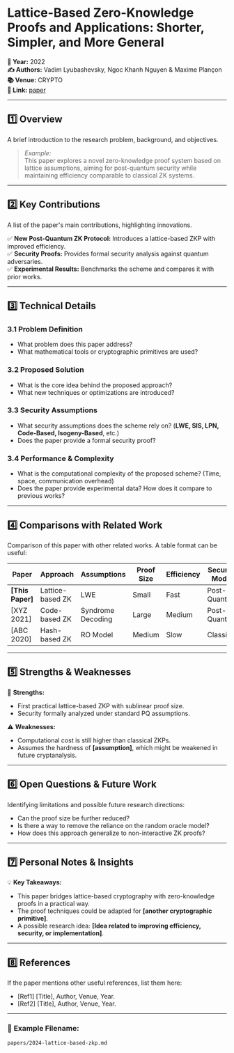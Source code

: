# **Lattice-Based Zero-Knowledge Proofs and Applications: Shorter, Simpler, and More General**
**📅 Year:** 2022  
**✍️ Authors:** Vadim Lyubashevsky, Ngoc Khanh Nguyen & Maxime Plançon   
**📚 Venue:** CRYPTO  
**🔗 Link:** [paper](https://eprint.iacr.org/2022/284.pdf)  

---

## **1️⃣ Overview**  
A brief introduction to the research problem, background, and objectives.  

> *Example:*  
> This paper explores a novel zero-knowledge proof system based on lattice assumptions, aiming for post-quantum security while maintaining efficiency comparable to classical ZK systems.  

---

## **2️⃣ Key Contributions**  
A list of the paper's main contributions, highlighting innovations.  

✅ **New Post-Quantum ZK Protocol:** Introduces a lattice-based ZKP with improved efficiency.  
✅ **Security Proofs:** Provides formal security analysis against quantum adversaries.  
✅ **Experimental Results:** Benchmarks the scheme and compares it with prior works.  

---

## **3️⃣ Technical Details**  
### **3.1 Problem Definition**  
- What problem does this paper address?  
- What mathematical tools or cryptographic primitives are used?  

### **3.2 Proposed Solution**  
- What is the core idea behind the proposed approach?  
- What new techniques or optimizations are introduced?  

### **3.3 Security Assumptions**  
- What security assumptions does the scheme rely on? (**LWE, SIS, LPN, Code-Based, Isogeny-Based**, etc.)  
- Does the paper provide a formal security proof?  

### **3.4 Performance & Complexity**  
- What is the computational complexity of the proposed scheme? (Time, space, communication overhead)  
- Does the paper provide experimental data? How does it compare to previous works?  

---

## **4️⃣ Comparisons with Related Work**  
Comparison of this paper with other related works. A table format can be useful:  

| Paper | Approach | Assumptions | Proof Size | Efficiency | Security Model |
|-------|----------|------------|------------|------------|---------------|
| **[This Paper]** | Lattice-based ZK | LWE | Small | Fast | Post-Quantum |
| [XYZ 2021] | Code-based ZK | Syndrome Decoding | Large | Medium | Post-Quantum |
| [ABC 2020] | Hash-based ZK | RO Model | Medium | Slow | Classical |

---

## **5️⃣ Strengths & Weaknesses**  
📌 **Strengths:**  
- First practical lattice-based ZKP with sublinear proof size.  
- Security formally analyzed under standard PQ assumptions.  

⚠️ **Weaknesses:**  
- Computational cost is still higher than classical ZKPs.  
- Assumes the hardness of **[assumption]**, which might be weakened in future cryptanalysis.  

---

## **6️⃣ Open Questions & Future Work**  
Identifying limitations and possible future research directions:  
- Can the proof size be further reduced?  
- Is there a way to remove the reliance on the random oracle model?  
- How does this approach generalize to non-interactive ZK proofs?  

---

## **7️⃣ Personal Notes & Insights**  
💡 **Key Takeaways:**  
- This paper bridges lattice-based cryptography with zero-knowledge proofs in a practical way.  
- The proof techniques could be adapted for **[another cryptographic primitive]**.  
- A possible research idea: **[Idea related to improving efficiency, security, or implementation]**.  

---

## **8️⃣ References**  
If the paper mentions other useful references, list them here:  
- [Ref1] [Title], Author, Venue, Year.  
- [Ref2] [Title], Author, Venue, Year.  

---

### 📌 **Example Filename:**  
`papers/2024-lattice-based-zkp.md`
